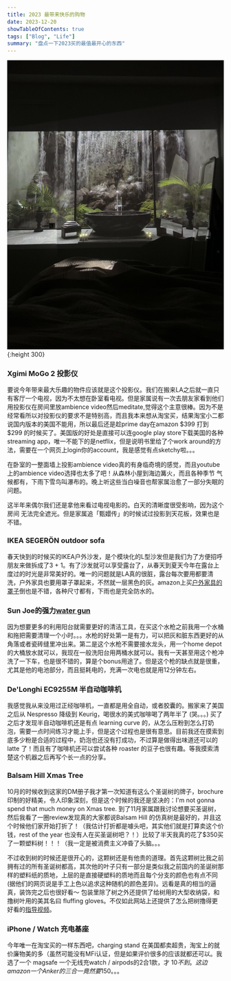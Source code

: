 ```yaml
---
title: 2023 最带来快乐的购物
date: 2023-12-20
showTableOfContents: true 
tags: ["Blog", "Life"]
summary: "盘点一下2023买的最值最开心的东西"
---
```

![projector.jpg](/images/projector.jpg "投影ambience video在卧室墙上的效果，虽然有个插头但是大多数时候是看不太到的"){:height 300}
### Xgimi MoGo 2 投影仪
要说今年带来最大乐趣的物件应该就是这个投影仪。我们在搬来LA之后就一直只有客厅一个电视，因为不太想在卧室看电视。但是家属说有一次去朋友家看到他们用投影仪在房间里放ambience video然后meditate,觉得这个主意很棒。因为不是经常看所以对投影仪的要求不是特别高，而且我本来想从淘宝买，结果淘宝小二都说国内版本的美国不能用，所以最后还是趁prime day在amazon $399 打到 $299 的时候买了。美国版的好处是直接可以连google play store下载美国的各种streaming app，唯一不能下的是netflix，但是说明书里给了个work around的方法，需要在一个网页上login你的account，我是感觉有点sketchy啦。。。

在卧室的一整面墙上投影ambience video真的有身临奇境的感觉，而且youtube上的ambience video选择也太多了吧！从森林小屋到海边篝火，而且各种季节 气候都有，下雨下雪鸟叫瀑布的。晚上听这些当白噪音也帮家属治愈了一部分失眠的问题。

这半年来偶尔我们还是拿他来看过电视电影的。白天的清晰度很受影响，因为这个房间 无法完全遮光。但是家属追「甄嬛传」的时候试过投影到天花板，效果也是不错。 

### IKEA SEGERÖN outdoor sofa
春天快到的时候买的IKEA户外沙发，是个模块化的L型沙发但是我们为了方便招呼朋友来做拆成了3 + 1。有了沙发就可以享受露台了，从春天到夏天今年在露台上度过的时光是非常美好的。唯一的问题就是LA真的很脏，露台每次要用都要清洗，户外家具也要用罩子罩起来，不然就一层黑色的灰。amazon上买[户外家具的罩子](https://www.amazon.com/gp/product/B09XGT5H9H?th=1)倒也是不错，各种尺寸都有，下雨也是完全防水的。

### Sun Joe的强力[water gun](https://www.amazon.com/gp/product/B0B784RHX4?th=1)
因为想要更多的利用阳台就需要更好的清洁工具，在买这个水枪之前我用一个水桶和拖把需要清理一个小时。。。水枪的好处第一是有力，可以把灰和脏东西更好的从角落或者瓷砖缝里冲出来。第二是这个水枪不需要接水龙头，用一个home depot的大桶放水就可以，我现在一般洗阳台用两桶水就可以。我有一天甚至用这个枪冲洗了一下车，也是很不错的，算是个bonus用途了。但是这个枪的缺点就是很重，尤其是他的电池部分，而且挺耗电的，充满一次电也就是用12分钟左右。

### De'Longhi EC9255M 半自动咖啡机
我感觉我从来没用过正经咖啡机，一直都是用全自动，或者胶囊的。搬家来了美国之后从 Nespresso 降级到 Keurig，喝很水的美式咖啡喝了两年半了 (哭。。。) 买了之后才发现半自动咖啡机还是有点 learning curve 的，从怎么压粉到怎么打奶泡，需要一点时间练习才能上手，但是这个过程也是很有意思。目前我还在摸索到底多少粉是合适的过程中，奶泡也还没有打成功，不过算是做得出味道还可以的 latte 了！而且有了咖啡机还可以尝试各种 roaster 的豆子也很有趣。等我摸索清楚这个机器之后再写个长一点的分享。

### Balsam Hill Xmas Tree
10月的时候收到这家的DM册子我才第一次知道有这么个圣诞树的牌子，brochure 印制的好精美，令人印象深刻，但是这个时候的我还是坚决的：I'm not gonna spend that much money on Xmas tree. 到了11月家属跟我讨论想要买圣诞树，然后我看了一圈review发现真的大家都说Balsam Hill 的仿真树是最好的，并且这个时候他们家开始打折了！（我估计打折都是噱头吧，其实他们就是打算卖这个价钱，rest of the year 也没有人在买圣诞树吧？！）比较了半天我真的花了$350买了一颗塑料树！！！（我一定是被消费主义冲昏了头脑。。。

不过收到树的时候还是很开心的，这颗树还是有他贵的道理。首先这颗树比我之前拥有过的所有圣诞树都高，其次他的叶子只有一部分是类似我之前国内的圣诞树那样的塑料纸的质地，上层的是直接硬塑料的质地而且每个分支的颜色也有点不同 (据他们的网页说是手工上色以追求这种随机的颜色差异)。远看是真的相当的逼真，装饰完之后也很好看～ 包装里除了树之外还提供了给树用的大型收纳袋，和撸树叶用的美其名曰 fluffing gloves。不仅如此网站上还提供了怎么把树撸得更好看的[指导视频](https://www.balsamhill.com/inspiration/shaping-your-artificial-christmas-tree-instructions)。

### iPhone / Watch 充电基座
今年唯一在淘宝买的一样东西吧，charging stand 在美国都卖超贵，淘宝上的就价廉物美的多（虽然可能没有MFi认证，但是如果评价很多的应该就都还可以。我选了一个 magsafe 一个无线充watch / airpods的2合1款，才 $10 不到。这边amazon一个Anker的三合一竟然要$150。。。